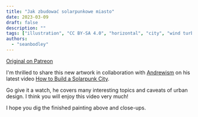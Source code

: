 ```yaml
---
title: "Jak zbudować solarpunkowe miasto"
date: 2023-03-09
draft: false
description: ""
tags: ["illustration", "CC BY-SA 4.0", "horizontal", "city", "wind turbine", "mountains"]
authors:
  - "seanbodley"
---
```


[Original on Patreon](https://www.patreon.com/posts/how-to-build-79790609)

I'm thrilled to share this new artwork in collaboration with [Andrewism](https://www.patreon.com/saintdrew/posts) on his latest video [How to Build a Solarpunk City](https://www.youtube.com/watch?v=4UmU1dSe3n0&ab_channel=Andrewism).  

Go give it a watch, he covers many interesting topics and caveats of urban design.  I think you will enjoy this video very much!

I hope you dig the finished painting above and close-ups.  

